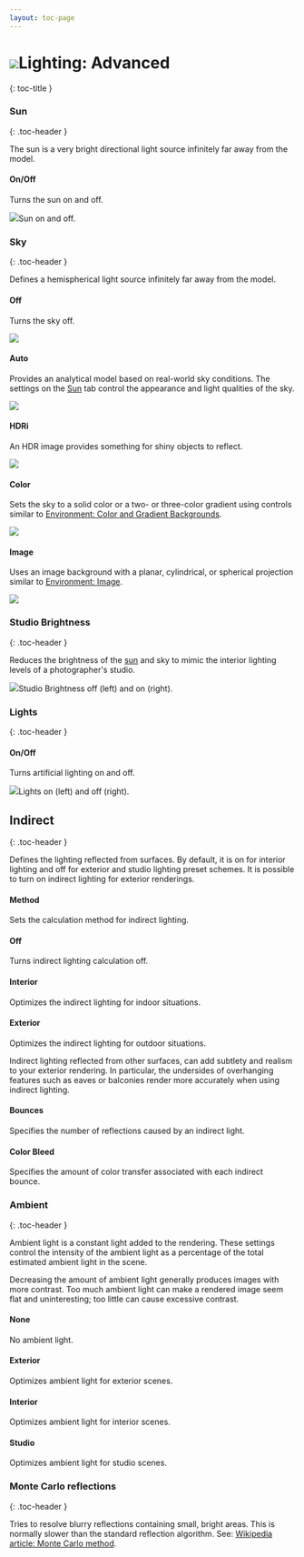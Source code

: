 ```yaml
---
layout: toc-page
---
```



# <img src="../Image/Icon-spotlight.png"/>Lighting: Advanced
{: toc-title }


### Sun
{: .toc-header }

The sun is a very bright directional light source infinitely far away from the model.


#### On/Off

Turns the sun on and off.

<img src="LightSunOn.png"/>Sun on and off.


### Sky
{: .toc-header }

Defines a hemispherical light source infinitely far away from the model.


#### Off

Turns the sky off.

<img src="ChromeNoSky.png"/>


#### Auto

Provides an analytical model based on real-world sky conditions. The settings on the [Sun](Sun_and_Sky_Tabs.html) tab control the appearance and light qualities of the sky.

<img src="ChromeAutoSky.png"/>


#### HDRi

An HDR image provides something for shiny objects to reflect.

<img src="ChromeHDRBackground.png"/>


#### Color

Sets the sky to a solid color or a two- or three-color gradient using controls similar to [Environment: Color and Gradient Backgrounds](../Environment/Environment_Tab.html#Color_and_Gradient_Backgrounds).

<img src="ColorSky.png"/>


#### Image

Uses an image background with a planar, cylindrical, or spherical projection similar to [Environment: Image](../Environment/Environment_Tab.html#Image).

<img src="ChromeImageSky.png"/>


### Studio Brightness
{: .toc-header }

Reduces the brightness of the [sun](Sun_and_Sky_Tabs.html) and sky to mimic the interior lighting levels of a photographer's studio.

<img src="StudioBrightnessOffandOn.png"/>Studio Brightness off (left) and on (right).


### Lights
{: .toc-header }


#### On/Off

Turns artificial lighting on and off.

<img src="LightsOnAndOff.png"/>Lights on (left) and off (right).


## Indirect
{: .toc-header }

Defines the lighting reflected from surfaces. By default, it is on for interior lighting and off for exterior and studio lighting preset schemes. It is possible to turn on indirect lighting for exterior renderings.


#### Method

Sets the calculation method for indirect lighting.


#### Off

Turns indirect lighting calculation off.


#### Interior

Optimizes the indirect lighting for indoor situations.


#### Exterior

Optimizes the indirect lighting for outdoor situations.

Indirect lighting reflected from other surfaces, can add subtlety and realism to your exterior rendering. In particular, the undersides of overhanging features such as eaves or balconies render more accurately when using indirect lighting.


#### Bounces

Specifies the number of reflections caused by an indirect light.


#### Color Bleed

Specifies the amount of color transfer associated with each indirect bounce.


### Ambient
{: .toc-header }

Ambient light is a constant light added to the rendering. These settings control&#160;the intensity of the ambient light as a percentage of the total estimated ambient light in the scene.

Decreasing the amount of ambient light generally produces images with more contrast. Too much ambient light can make a rendered image seem flat and uninteresting; too little can cause excessive contrast.


#### None

No ambient light.


#### Exterior

Optimizes ambient light for exterior scenes.


#### Interior

Optimizes ambient light for interior scenes.


#### Studio

Optimizes ambient light for studio scenes.


### Monte Carlo reflections
{: .toc-header }

Tries to resolve blurry reflections containing small, bright areas. This is normally slower than the standard reflection algorithm. See: [Wikipedia article: Monte Carlo method](http://en.wikipedia.org/wiki/Monte_Carlo_method).


